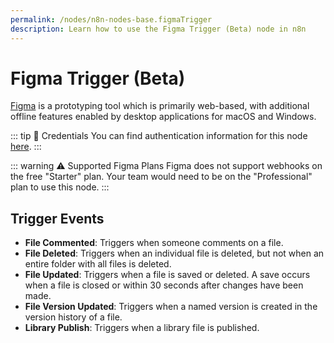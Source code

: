 ```yaml
---
permalink: /nodes/n8n-nodes-base.figmaTrigger
description: Learn how to use the Figma Trigger (Beta) node in n8n
---
```


# Figma Trigger (Beta)

[Figma](https://www.figma.com/) is a prototyping tool which is primarily web-based, with additional offline features enabled by desktop applications for macOS and Windows.

::: tip 🔑 Credentials
You can find authentication information for this node [here](../../../credentials/Figma/README.md).
:::

::: warning ⚠️ Supported Figma Plans
Figma does not support webhooks on the free "Starter" plan. Your team would need to be on the "Professional" plan to use this node.
:::

## Trigger Events

- **File Commented**: Triggers when someone comments on a file.
- **File Deleted**: Triggers when an individual file is deleted, but not when an entire folder with all files is deleted.
- **File Updated**: Triggers when a file is saved or deleted. A save occurs when a file is closed or within 30 seconds after changes have been made.
- **File Version Updated**: Triggers when a named version is created in the version history of a file.
- **Library Publish**: Triggers when a library file is published.
